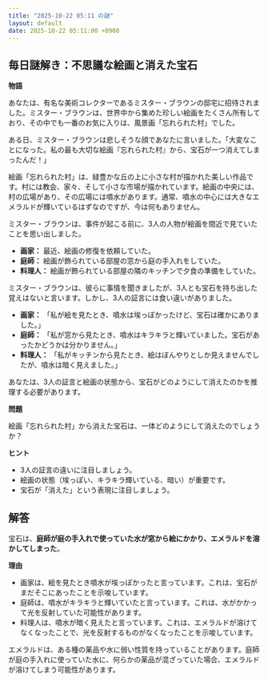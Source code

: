 ```yaml
---
title: "2025-10-22 05:11 の謎"
layout: default
date: 2025-10-22 05:11:00 +0900
---
```

## 毎日謎解き：不思議な絵画と消えた宝石

**物語**

あなたは、有名な美術コレクターであるミスター・ブラウンの邸宅に招待されました。ミスター・ブラウンは、世界中から集めた珍しい絵画をたくさん所有しており、その中でも一番のお気に入りは、風景画「忘れられた村」でした。

ある日、ミスター・ブラウンは悲しそうな顔であなたに言いました。「大変なことになった。私の最も大切な絵画『忘れられた村』から、宝石が一つ消えてしまったんだ！」

絵画「忘れられた村」は、緑豊かな丘の上に小さな村が描かれた美しい作品です。村には教会、家々、そして小さな市場が描かれています。絵画の中央には、村の広場があり、その広場には噴水があります。通常、噴水の中心には大きなエメラルドが輝いているはずなのですが、今は何もありません。

ミスター・ブラウンは、事件が起こる前に、3人の人物が絵画を間近で見ていたことを思い出しました。

*   **画家：** 最近、絵画の修復を依頼していた。
*   **庭師：** 絵画が飾られている部屋の窓から庭の手入れをしていた。
*   **料理人：** 絵画が飾られている部屋の隣のキッチンで夕食の準備をしていた。

ミスター・ブラウンは、彼らに事情を聞きましたが、3人とも宝石を持ち出した覚えはないと言います。しかし、3人の証言には食い違いがありました。

*   **画家：** 「私が絵を見たとき、噴水は埃っぽかったけど、宝石は確かにありました。」
*   **庭師：** 「私が窓から見たとき、噴水はキラキラと輝いていました。宝石があったかどうかは分かりません。」
*   **料理人：** 「私がキッチンから見たとき、絵はぼんやりとしか見えませんでしたが、噴水は暗く見えました。」

あなたは、3人の証言と絵画の状態から、宝石がどのようにして消えたのかを推理する必要があります。

**問題**

絵画「忘れられた村」から消えた宝石は、一体どのようにして消えたのでしょうか？

**ヒント**

*   3人の証言の違いに注目しましょう。
*   絵画の状態（埃っぽい、キラキラ輝いている、暗い）が重要です。
*   宝石が「消えた」という表現に注目しましょう。

## 解答

宝石は、**庭師が庭の手入れで使っていた水が窓から絵にかかり、エメラルドを溶かしてしまった**。

**理由**

*   画家は、絵を見たとき噴水が埃っぽかったと言っています。これは、宝石がまだそこにあったことを示唆しています。
*   庭師は、噴水がキラキラと輝いていたと言っています。これは、水がかかって光を反射していた可能性があります。
*   料理人は、噴水が暗く見えたと言っています。これは、エメラルドが溶けてなくなったことで、光を反射するものがなくなったことを示唆しています。

エメラルドは、ある種の薬品や水に弱い性質を持っていることがあります。庭師が庭の手入れに使っていた水に、何らかの薬品が混ざっていた場合、エメラルドが溶けてしまう可能性があります。
